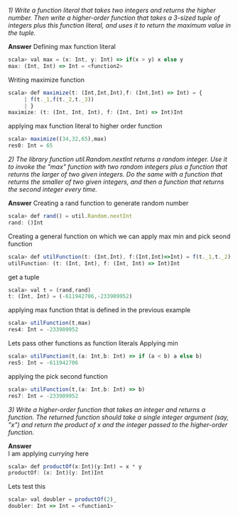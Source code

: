 *1) Write a function literal that takes two integers and returns the higher number. Then write a higher-order function that takes a 3-sized tuple of integers plus this function literal, and uses it to return the maximum value in the tuple.*

**Answer**
Defining max function literal 
```javascript
scala> val max = (x: Int, y: Int) => if(x > y) x else y                         
max: (Int, Int) => Int = <function2>  
```
Writing maximize function 
```javascript
scala> def maximize(t: (Int,Int,Int),f: (Int,Int) => Int) = {                   
     | f(t._1,f(t._2,t._3))                                                     
     | }                                                                        
maximize: (t: (Int, Int, Int), f: (Int, Int) => Int)Int                         
```

applying max function literal to higher order function 
```javascript
scala> maximize((34,32,65),max)                                                 
res0: Int = 65
```
*2) The library function util.Random.nextInt returns a random integer. Use it to invoke the "max" function with two random integers plus a function that returns the larger of two given integers. Do the same with a function that returns the smaller of two given integers, and then a function that returns the second integer every time.*

**Answer**
Creating a rand function to generate random number 
```javascript
scala> def rand() = util.Random.nextInt                                         
rand: ()Int
```
Creating a general function on which we can apply max min and pick seond function
```javascript
scala> def utilFunction(t: (Int,Int), f:(Int,Int)=>Int) = f(t._1,t._2)          
utilFunction: (t: (Int, Int), f: (Int, Int) => Int)Int                          
```
get a tuple 
```javascript
scala> val t = (rand,rand)                                                      
t: (Int, Int) = (-611942706,-233909952)
```
applying max function thtat is defined in the previous example
```javascript
scala> utilFunction(t,max)                                                      
res4: Int = -233909952                                                          
```
Lets pass other functions as function literals
Applying min
```javascript
scala> utilFunction(t,(a: Int,b: Int) => if (a < b) a else b)                   
res5: Int = -611942706                                                          
```
applying the pick second function
```javascript
scala> utilFunction(t,(a: Int,b: Int) => b)                                     
res7: Int = -233909952                                                          
```
*3) Write a higher-order function that takes an integer and returns a function. The returned function should take a single integer argument (say, "x") and return the product of x and the integer passed to the higher-order function.*

**Answer**\
I am applying *currying* here
```javascript
scala> def productOf(x:Int)(y:Int) = x * y                                      
productOf: (x: Int)(y: Int)Int                                                  
```
Lets test this
```javascript
scala> val doubler = productOf(2)_                                              
doubler: Int => Int = <function1>                                               

```

